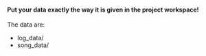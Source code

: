 #### Put your data exactly the way it is given in the project workspace!
The data are:
- log_data/
- song_data/
